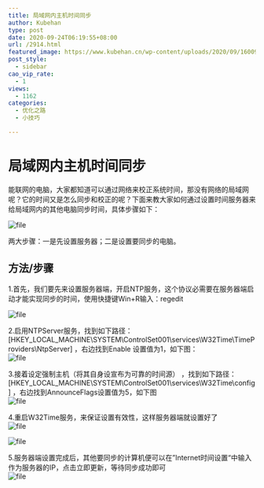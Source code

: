 ```yaml
---
title: 局域网内主机时间同步
author: Kubehan
type: post
date: 2020-09-24T06:19:55+08:00
url: /2914.html
featured_image: https://www.kubehan.cn/wp-content/uploads/2020/09/1600928379-f5fa6e0a2797851.png
post_style:
  - sidebar
cao_vip_rate:
  - 1
views:
  - 1162
categories:
  - 优化之路
  - 小技巧

---
```

# 局域网内主机时间同步

​ 能联网的电脑，大家都知道可以通过网络来校正系统时间，那没有网络的局域网呢？它的时间又是怎么同步和校正的呢？下面来教大家如何通过设置时间服务器来给局域网内的其他电脑同步时间，具体步骤如下：

<img decoding="async" src="https://www.kubehan.cn/wp-content/uploads/2020/09/1600928222-1cb52221486a71b.png" alt="file" /> 

两大步骤：一是先设置服务器；二是设置要同步的电脑。

## 方法/步骤

1.首先，我们要先来设置服务器端，开启NTP服务，这个协议必需要在服务器端启动才能实现同步的时间，使用快捷键Win+R输入：regedit

<img decoding="async" src="https://www.kubehan.cn/wp-content/uploads/2020/09/1600928229-92e3088adfa4120.png" alt="file" /> 

2.启用NTPServer服务，找到如下路径：[HKEY\_LOCAL\_MACHINE\SYSTEM\ControlSet001\services\W32Time\TimeProviders\NtpServer] ，右边找到Enable 设置值为1，如下图：  
<img decoding="async" src="https://www.kubehan.cn/wp-content/uploads/2020/09/1600928272-e66a42bac65ce65.png" alt="file" /> 

3.接着设定强制主机（将其自身设宣布为可靠的时间源） ，找到如下路径：[HKEY\_LOCAL\_MACHINE\SYSTEM\ControlSet001\services\W32Time\config] ，右边找到AnnounceFlags设置值为5，如下图  
<img decoding="async" src="https://www.kubehan.cn/wp-content/uploads/2020/09/1600928283-179e05f101637ba.png" alt="file" /> 

4.重启W32Time服务，来保证设置有效性，这样服务器端就设置好了  
<img decoding="async" src="https://www.kubehan.cn/wp-content/uploads/2020/09/1600928335-9e39e5cf2afda2b.png" alt="file" /> 

<img decoding="async" src="https://www.kubehan.cn/wp-content/uploads/2020/09/1600928364-9d8b4eab7b6fb91.png" alt="file" /> 

5.服务器端设置完成后，其他要同步的计算机便可以在”Internet时间设置“中输入作为服务器的IP，点击立即更新，等待同步成功即可  
<img decoding="async" src="https://www.kubehan.cn/wp-content/uploads/2020/09/1600928379-f5fa6e0a2797851.png" alt="file" />